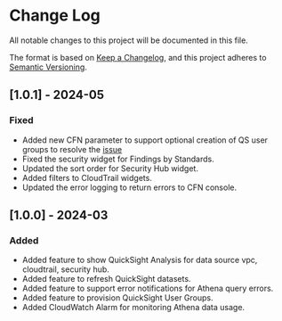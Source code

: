 # Change Log
 All notable changes to this project will be documented in this file.
 
 The format is based on [Keep a Changelog](https://keepachangelog.com/en/1.0.0/),
 and this project adheres to [Semantic Versioning](https://semver.org/spec/v2.0.0.html).

## [1.0.1] - 2024-05
 ### Fixed
 - Added new CFN parameter to support optional creation of QS user groups to resolve the [issue](https://github.com/aws-solutions/security-insights-on-aws/issues/2)
 - Fixed the security widget for Findings by Standards.
 - Updated the sort order for Security Hub widget.
 - Added filters to CloudTrail widgets.
 - Updated the error logging to return errors to CFN console.

## [1.0.0] - 2024-03
 ### Added
 - Added feature to show QuickSight Analysis for data source vpc, cloudtrail, security hub.
 - Added feature to refresh QuickSight datasets.
 - Added feature to support error notifications for Athena query errors.
 - Added feature to provision QuickSight User Groups.
 - Added CloudWatch Alarm for monitoring Athena data usage.

